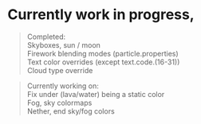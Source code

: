 # Currently work in progress,  

>Completed:  
Skyboxes, sun / moon  
Firework blending modes (particle.properties)  
Text color overrides (except text.code.(16-31))  
Cloud type override  

>Currently working on:  
Fix under (lava/water) being a static color  
Fog, sky colormaps  
Nether, end sky/fog colors  
